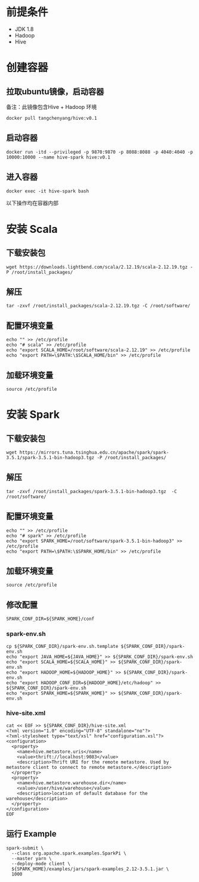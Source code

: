 # 前提条件
- JDK 1.8
- Hadoop 
- Hive

# 创建容器
## 拉取ubuntu镜像，启动容器
备注：此镜像包含Hive + Hadoop 环境
```shell
docker pull tangchenyang/hive:v0.1
```

## 启动容器
```shell
docker run -itd --privileged -p 9870:9870 -p 8088:8088 -p 4040:4040 -p 10000:10000 --name hive-spark hive:v0.1
```

## 进入容器
```shell
docker exec -it hive-spark bash
```
以下操作均在容器内部
# 安装 Scala 
## 下载安装包
```shell
wget https://downloads.lightbend.com/scala/2.12.19/scala-2.12.19.tgz -P /root/install_packages/
```

## 解压
```shell
tar -zxvf /root/install_packages/scala-2.12.19.tgz -C /root/software/
```

## 配置环境变量
```shell
echo "" >> /etc/profile
echo "# scala" >> /etc/profile
echo "export SCALA_HOME=/root/software/scala-2.12.19" >> /etc/profile
echo "export PATH=\$PATH:\$SCALA_HOME/bin" >> /etc/profile
```

## 加载环境变量
```shell
source /etc/profile
```

# 安装 Spark
## 下载安装包
```shell
wget https://mirrors.tuna.tsinghua.edu.cn/apache/spark/spark-3.5.1/spark-3.5.1-bin-hadoop3.tgz -P /root/install_packages/
```

## 解压
```shell
tar -zxvf /root/install_packages/spark-3.5.1-bin-hadoop3.tgz  -C /root/software/
```

## 配置环境变量
```shell
echo "" >> /etc/profile
echo "# spark" >> /etc/profile
echo "export SPARK_HOME=/root/software/spark-3.5.1-bin-hadoop3" >> /etc/profile
echo "export PATH=\$PATH:\$SPARK_HOME/bin" >> /etc/profile
```

## 加载环境变量
```shell
source /etc/profile
```
## 修改配置
```shell
SPARK_CONF_DIR=${SPARK_HOME}/conf
```

### spark-env.sh
```shell
cp ${SPARK_CONF_DIR}/spark-env.sh.template ${SPARK_CONF_DIR}/spark-env.sh
echo "export JAVA_HOME=${JAVA_HOME}" >> ${SPARK_CONF_DIR}/spark-env.sh
echo "export SCALA_HOME=${SCALA_HOME}" >> ${SPARK_CONF_DIR}/spark-env.sh
echo "export HADOOP_HOME=${HADOOP_HOME}" >> ${SPARK_CONF_DIR}/spark-env.sh
echo "export HADOOP_CONF_DIR=${HADOOP_HOME}/etc/hadoop" >> ${SPARK_CONF_DIR}/spark-env.sh
echo "export SPARK_HOME=${SPARK_HOME}" >> ${SPARK_CONF_DIR}/spark-env.sh
```
### hive-site.xml
```shell
cat << EOF >> ${SPARK_CONF_DIR}/hive-site.xml
<?xml version="1.0" encoding="UTF-8" standalone="no"?>
<?xml-stylesheet type="text/xsl" href="configuration.xsl"?>
<configuration>
  <property>
    <name>hive.metastore.uris</name>
    <value>thrift://localhost:9083</value>
    <description>Thrift URI for the remote metastore. Used by metastore client to connect to remote metastore.</description>
  </property>
  <property>
    <name>hive.metastore.warehouse.dir</name>
    <value>/user/hive/warehouse</value>
    <description>location of default database for the warehouse</description>
  </property>
</configuration>
EOF
```

## 运行 Example 
```shell
spark-submit \
  --class org.apache.spark.examples.SparkPi \
  --master yarn \
  --deploy-mode client \
  ${SPARK_HOME}/examples/jars/spark-examples_2.12-3.5.1.jar \
  1000
```

